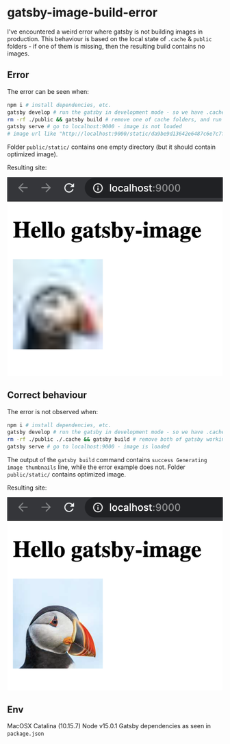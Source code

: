 # gatsby-image-build-error

I've encountered a weird error where gatsby is not building images in production. This behaviour is based on the local state of `.cache` & `public` folders - if one of them is missing, then the resulting build contains no images.

## Error

The error can be seen when:

```bash
npm i # install dependencies, etc.
gatsby develop # run the gatsby in development mode - so we have .cache & public folders
rm -rf ./public && gatsby build # remove one of cache folders, and run gatsby build
gatsby serve # go to localhost:9000 - image is not loaded
# image url like "http://localhost:9000/static/da9be9d13642e6487c6e7c7f3bcd1522/034c8/test.jpg" returns 404 with HTML content inside
```

Folder `public/static/` contains one empty directory (but it should contain optimized image).

Resulting site:

![Error](./images/error.png)

## Correct behaviour

The error is not observed when:

```bash
npm i # install dependencies, etc.
gatsby develop # run the gatsby in development mode - so we have .cache & public folders
rm -rf ./public ./.cache && gatsby build # remove both of gatsby working dirs
gatsby serve # go to localhost:9000 - image is loaded
```

The output of the `gatsby build` command contains `success Generating image thumbnails` line, while the error example does not. Folder `public/static/` contains optimized image.

Resulting site:

![Correct](./images/correct.png)

## Env

MacOSX Catalina (10.15.7)
Node v15.0.1
Gatsby dependencies as seen in `package.json`

